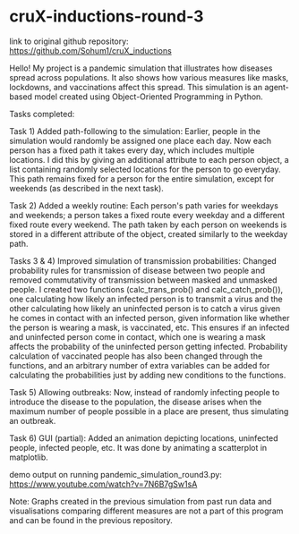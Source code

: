 # cruX-inductions-round-3

link to original github repository: https://github.com/Sohum1/cruX_inductions

Hello!
My project is a pandemic simulation that illustrates how diseases spread across populations. It also shows how various measures like masks, lockdowns, and vaccinations affect this spread. This simulation is an agent-based model created using Object-Oriented Programming in Python.

Tasks completed:

Task 1) Added path-following to the simulation: Earlier, people in the simulation would randomly be assigned one place each day. Now each person has a fixed path it takes every day, which includes multiple locations. I did this by giving an additional attribute to each person object, a list containing randomly selected locations for the person to go everyday. This path remains fixed for a person for the entire simulation, except for weekends (as described in the next task).

Task 2) Added a weekly routine: Each person's path varies for weekdays and weekends; a person takes a fixed route every weekday and a different fixed route every weekend. The path taken by each person on weekends is stored in a different attribute of the object, created similarly to the weekday path.

Tasks 3 & 4) Improved simulation of transmission probabilities: Changed probability rules for transmission of disease between two people and removed commutativity of transmission between masked and unmasked people. I created two functions (calc_trans_prob() and calc_catch_prob()), one calculating how likely an infected person is to transmit a virus and the other calculating how likely an uninfected person is to catch a virus given he comes in contact with an infected person, given information like whether the person is wearing a mask, is vaccinated, etc. This ensures if an infected and uninfected person come in contact, which one is wearing a mask affects the probability of the uninfected person getting infected. Probability calculation of vaccinated people has also been changed through the functions, and an arbitrary number of extra variables can be added for calculating the probabilities just by adding new conditions to the functions.

Task 5) Allowing outbreaks: Now, instead of randomly infecting people to introduce the disease to the population, the disease arises when the maximum number of people possible in a place are present, thus simulating an outbreak.

Task 6) GUI (partial): Added an animation depicting locations, uninfected people, infected people, etc. It was done by animating a scatterplot in matplotlib.

demo output on running pandemic_simulation_round3.py: https://www.youtube.com/watch?v=7N6B7gSw1sA

Note: Graphs created in the previous simulation from past run data and visualisations comparing different measures are not a part of this program and can be found in the previous repository.
